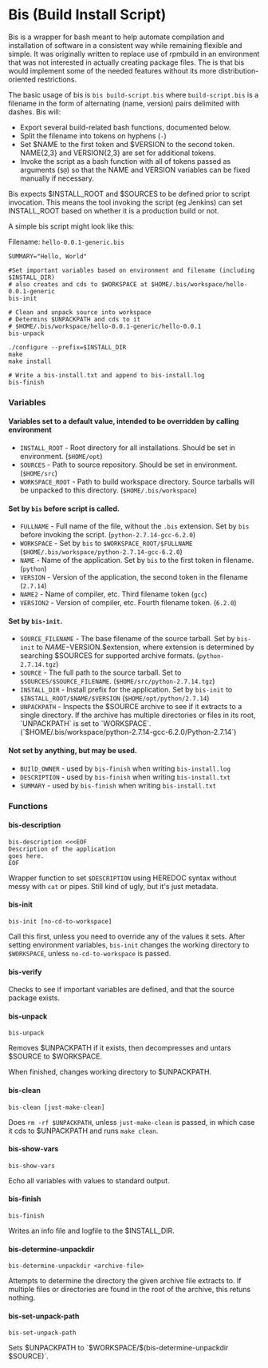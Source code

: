 # Bis (Build Install Script)

Bis is a wrapper for bash meant to help automate compilation and installation of  software in a consistent way while remaining flexible and simple.  It was originally written to replace use of rpmbuild in an environment that was not interested in actually creating package files.  The is that bis would implement some of the needed features without its more distribution-oriented restrictions.

The basic usage of bis is `bis build-script.bis` where `build-script.bis` is a filename in the form of alternating (name, version) pairs delimited with dashes.  Bis will:

- Export several build-related bash functions, documented below.
- Split the filename into tokens on hyphens (`-`)
- Set $NAME to the first token and $VERSION to the second token.  NAME{2,3} and VERSION{2,3} are set for additional tokens.
- Invoke the script as a bash function with all of tokens passed as arguments (`$@`) so that the NAME and VERSION variables can be fixed manually if necessary.

Bis expects $INSTALL_ROOT and $SOURCES to be defined prior to script invocation.  This means the tool invoking the script (eg Jenkins) can set INSTALL_ROOT based on whether it is a production build or not.

A simple bis script might look like this:

Filename: `hello-0.0.1-generic.bis`
```
SUMMARY="Hello, World"

#Set important variables based on environment and filename (including $INSTALL_DIR)
# also creates and cds to $WORKSPACE at $HOME/.bis/workspace/hello-0.0.1-generic
bis-init

# Clean and unpack source into workspace
# Determins $UNPACKPATH and cds to it
# $HOME/.bis/workspace/hello-0.0.1-generic/hello-0.0.1
bis-unpack

./configure --prefix=$INSTALL_DIR
make
make install

# Write a bis-install.txt and append to bis-install.log
bis-finish
```

### Variables

#### Variables set to a default value, intended to be overridden by calling environment

- `INSTALL_ROOT` - Root directory for all installations. Should be set in environment. (`$HOME/opt`)
- `SOURCES` - Path to source repository.  Should be set in environment. (`$HOME/src`)
- `WORKSPACE_ROOT` - Path to build workspace directory.  Source tarballs will be unpacked to this directory. (`$HOME/.bis/workspace`)

#### Set by `bis` before script is called.
- `FULLNAME` - Full name of the file, without the `.bis` extension. Set by `bis` before invoking the script.  (`python-2.7.14-gcc-6.2.0`)
- `WORKSPACE` - Set by `bis` to `$WORKSPACE_ROOT/$FULLNAME` (`$HOME/.bis/workspace/python-2.7.14-gcc-6.2.0`)
- `NAME` - Name of the application.  Set by `bis` to the first token in filename. (`python`)
- `VERSION` - Version of the application, the second token in the filename (`2.7.14`)
- `NAME2` - Name of compiler, etc.  Third filename token (`gcc`)
- `VERSION2` - Version of compiler, etc. Fourth filename token. (`6.2.0`)

#### Set by `bis-init`.
- `SOURCE_FILENAME` - The base filename of the source tarball. Set by `bis-init` to $NAME-$VERSION.$extension, where extension is determined by searching $SOURCES for supported archive formats.  (`python-2.7.14.tgz`)
- `SOURCE` - The full path to the source tarball.  Set to `$SOURCES/$SOURCE_FILENAME`.  (`$HOME/src/python-2.7.14.tgz`)
- `INSTALL_DIR` - Install prefix for the application.  Set by `bis-init` to `$INSTALL_ROOT/$NAME/$VERSION` (`$HOME/opt/python/2.7.14`)
- `UNPACKPATH` - Inspects the $SOURCE archive to see if it extracts to a single directory.  If the archive has multiple directories or files in its root, `UNPACKPATH` is set to `WORKSPACE`.  (`$HOME/.bis/workspace/python-2.7.14-gcc-6.2.0/Python-2.7.14`)

#### Not set by anything, but may be used.

- `BUIlD_OWNER` - used by `bis-finish` when writing `bis-install.log`
- `DESCRIPTION` - used by `bis-finish` when writing `bis-install.txt`
- `SUMMARY` - used by `bis-finish` when writing `bis-install.txt`

### Functions

#### bis-description

```
bis-description <<<EOF
Description of the application
goes here.
EOF
```

Wrapper function to set `$DESCRIPTION` using HEREDOC syntax without messy with `cat` or pipes.  Still kind of ugly, but it's just metadata.

#### bis-init

`bis-init [no-cd-to-workspace]`

Call this first, unless you need to override any of the values it sets.  After setting environment variables, `bis-init` changes the working directory to `$WORKSPACE`, unless `no-cd-to-workspace` is passed.

#### bis-verify

Checks to see if important variables are defined, and that the source package exists.

#### bis-unpack

`bis-unpack`

Removes $UNPACKPATH if it exists, then decompresses and untars $SOURCE to $WORKSPACE.

When finished, changes working directory to $UNPACKPATH.

#### bis-clean

`bis-clean [just-make-clean]`

Does `rm -rf $UNPACKPATH`, unless `just-make-clean` is passed, in which case it cds to $UNPACKPATH and runs `make clean`.

#### bis-show-vars

`bis-show-vars`

Echo all variables with values to standard output.

#### bis-finish

`bis-finish`

Writes an info file and logfile to the $INSTALL_DIR.

#### bis-determine-unpackdir

`bis-determine-unpackdir <archive-file>`

Attempts to determine the directory the given archive file extracts to. If multiple files or directories are found in the root of the archive, this retuns nothing.

#### bis-set-unpack-path

`bis-set-unpack-path`

Sets $UNPACKPATH to `$WORKSPACE/$(bis-determine-unpackdir $SOURCE)`.
